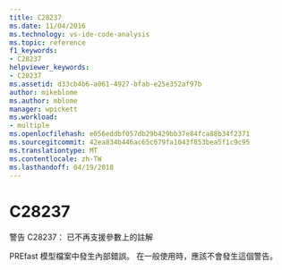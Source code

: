 ```yaml
---
title: C28237
ms.date: 11/04/2016
ms.technology: vs-ide-code-analysis
ms.topic: reference
f1_keywords:
- C28237
helpviewer_keywords:
- C28237
ms.assetid: d33cb4b6-a061-4927-bfab-e25e352af97b
author: mikeblome
ms.author: mblome
manager: wpickett
ms.workload:
- multiple
ms.openlocfilehash: e056eddbf057db29b429bb37e84fca88b34f2371
ms.sourcegitcommit: 42ea834b446ac65c679fa1043f853bea5f1c9c95
ms.translationtype: MT
ms.contentlocale: zh-TW
ms.lasthandoff: 04/19/2018
---
```

# <a name="c28237"></a>C28237
警告 C28237： 已不再支援參數上的註解

 PREfast 模型檔案中發生內部錯誤。 在一般使用時，應該不會發生這個警告。
